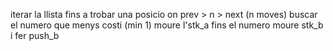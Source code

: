 iterar la llista fins a trobar una posicio on prev > n > next (n moves)
buscar el numero que menys costi (min 1)
moure l'stk_a fins el numero
moure stk_b i fer push_b


